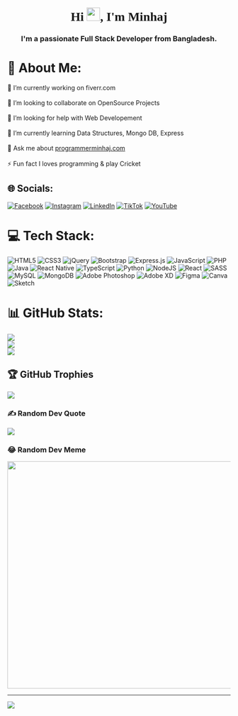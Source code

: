 <!-- <a href="#"><img width="100%" height="auto" src="https://i.imgur.com/iXuL1HG.png" height="175px"/></a> -->

<h1 align="center" style="font-family:Mouse Memoirs;">Hi <img src="https://raw.githubusercontent.com/MartinHeinz/MartinHeinz/master/wave.gif" width="30px">, I'm Minhaj</h1>
<h3 align="center">I'm a passionate Full Stack Developer from Bangladesh.</h3>

# 💫 About Me:
🔭 I’m currently working on fiverr.com<br><br>👯 I’m looking to collaborate on OpenSource Projects<br><br>🤝 I’m looking for help with Web Developement<br><br>🌱 I’m currently learning Data Structures, Mongo DB, Express<br><br>💬 Ask me about <a href="#">programmerminhaj.com</a><br><br>⚡ Fun fact I loves programming & play Cricket

## 🌐 Socials:
[![Facebook](https://img.shields.io/badge/Facebook-%231877F2.svg?logo=Facebook&logoColor=white)](https://facebook.com/creativeminhaj) [![Instagram](https://img.shields.io/badge/Instagram-%23E4405F.svg?logo=Instagram&logoColor=white)](https://instagram.com/creativeminhaj) [![LinkedIn](https://img.shields.io/badge/LinkedIn-%230077B5.svg?logo=linkedin&logoColor=white)](https://linkedin.com/in/creativeminhaj) [![TikTok](https://img.shields.io/badge/Twitter-%231DA1F2.svg?logo=Twitter&logoColor=white)](https://twitter.com/creativeminhaj) [![YouTube](https://img.shields.io/badge/YouTube-%23FF0000.svg?logo=YouTube&logoColor=white)](https://youtube.com/c/creativeminhaj) 

# 💻 Tech Stack:
 ![HTML5](https://img.shields.io/badge/html5-%23E34F26.svg?style=for-the-badge&logo=html5&logoColor=white) ![CSS3](https://img.shields.io/badge/css3-%231572B6.svg?style=for-the-badge&logo=css3&logoColor=white) ![jQuery](https://img.shields.io/badge/jquery-%230769AD.svg?style=for-the-badge&logo=jquery&logoColor=white) ![Bootstrap](https://img.shields.io/badge/bootstrap-%23563D7C.svg?style=for-the-badge&logo=bootstrap&logoColor=white) ![Express.js](https://img.shields.io/badge/express.js-%23404d59.svg?style=for-the-badge&logo=express&logoColor=%2361DAFB)
![JavaScript](https://img.shields.io/badge/javascript-%23323330.svg?style=for-the-badge&logo=javascript&logoColor=%23F7DF1E) ![PHP](https://img.shields.io/badge/php-%23777BB4.svg?style=for-the-badge&logo=php&logoColor=white) ![Java](https://img.shields.io/badge/java-%23ED8B00.svg?style=for-the-badge&logo=java&logoColor=white) ![React Native](https://img.shields.io/badge/react_native-%2320232a.svg?style=for-the-badge&logo=react&logoColor=%2361DAFB) ![TypeScript](https://img.shields.io/badge/typescript-%23007ACC.svg?style=for-the-badge&logo=typescript&logoColor=white) ![Python](https://img.shields.io/badge/python-3670A0?style=for-the-badge&logo=python&logoColor=ffdd54) ![NodeJS](https://img.shields.io/badge/node.js-6DA55F?style=for-the-badge&logo=node.js&logoColor=white) ![React](https://img.shields.io/badge/react-%2320232a.svg?style=for-the-badge&logo=react&logoColor=%2361DAFB) ![SASS](https://img.shields.io/badge/SASS-hotpink.svg?style=for-the-badge&logo=SASS&logoColor=white) ![MySQL](https://img.shields.io/badge/mysql-%2300f.svg?style=for-the-badge&logo=mysql&logoColor=white) ![MongoDB](https://img.shields.io/badge/MongoDB-%234ea94b.svg?style=for-the-badge&logo=mongodb&logoColor=white) ![Adobe Photoshop](https://img.shields.io/badge/adobephotoshop-%2331A8FF.svg?style=for-the-badge&logo=adobephotoshop&logoColor=white) ![Adobe XD](https://img.shields.io/badge/Adobe%20XD-470137?style=for-the-badge&logo=Adobe%20XD&logoColor=#FF61F6) 	![Figma](https://img.shields.io/badge/figma-%23F24E1E.svg?style=for-the-badge&logo=figma&logoColor=white) ![Canva](https://img.shields.io/badge/Canva-%2300C4CC.svg?style=for-the-badge&logo=Canva&logoColor=white) ![Sketch](https://img.shields.io/badge/Sketch-FFB387?style=for-the-badge&logo=sketch&logoColor=black) 

# 📊 GitHub Stats:
![](https://github-readme-stats.vercel.app/api?username=creativeminhaj&theme=vue-dark&hide_border=false&include_all_commits=true&count_private=true)<br/>
![](https://github-readme-streak-stats.herokuapp.com/?user=creativeminhaj&theme=vue-dark&hide_border=false)<br/>
![](https://github-readme-stats.vercel.app/api/top-langs/?username=creativeminhaj&theme=vue-dark&hide_border=false&include_all_commits=true&count_private=true&layout=compact)

## 🏆 GitHub Trophies
![](https://github-profile-trophy.vercel.app/?username=creativeminhaj&theme=tokyonight&no-frame=false&no-bg=true&margin-w=4)

### ✍️ Random Dev Quote
![](https://quotes-github-readme.vercel.app/api?type=horizontal&theme=radical)

### 😂 Random Dev Meme
<img src="https://random-memer.herokuapp.com/" width="512px"/>

---
[![](https://visitcount.itsvg.in/api?id=creativeminhaj&icon=0&color=0)](https://visitcount.itsvg.in)

